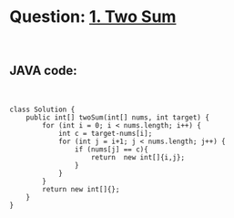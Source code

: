 # Question: [1. Two Sum](https://leetcode.com/problems/two-sum/)
<br>

## JAVA code:
<br>

    class Solution {
        public int[] twoSum(int[] nums, int target) {
            for (int i = 0; i < nums.length; i++) {
                int c = target-nums[i];
                for (int j = i+1; j < nums.length; j++) {
                    if (nums[j] == c){
                        return  new int[]{i,j};
                    }
                }
            }
            return new int[]{};
        }
    }